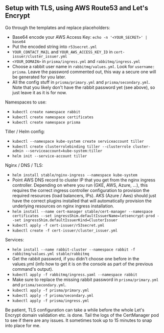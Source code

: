 ## Setup with TLS, using AWS Route53 and Let's Encrypt

Go through the templates and replace placeholders:
* Base64 encode your AWS Access Key: `echo -n '<YOUR_SECRET>' | base64`
* Put the encoded string into `r53secret.yml`
* `YOUR_CONTACT_MAIL` and `YOUR_AWS_ACCESS_KEY_ID` in `cert-issuer/cluster_issuer.yml`
* `<YOUR_DOMAIN>` in `prisma/ingress.yml` and `rabbitmq/ingress.yml`
* Choose a rabbit user name in `rabbitmq/values.yml`. Look for `username: prisma`. Leave the password commented out, this way a secure one will be generated for you later.
* All the config stuff in `prisma/primary.yml` and `prisma/secondary.yml`. Note that you likely don't have the rabbit password yet (see above), so just leave it as it is for now.

Namespaces to use:
* `kubectl create namespace rabbit`
* `kubectl create namespace certificates`
* `kubectl create namespace prisma`

Tiller / Helm config:
* `kubectl --namespace kube-system create serviceaccount tiller`
* `kubectl create clusterrolebinding tiller --clusterrole cluster-admin --serviceaccount=kube-system:tiller`
* `helm init --service-account tiller`

Nginx / DNS / TLS:
* `helm install stable/nginx-ingress --namespace kube-system`
* Point AWS DNS record to cluster IP that you get from the nginx ingress controller. Depending on where you run (GKE, AWS, Azure, ...), this requires the correct ingress controller configuration to provision the required resources (load balancers, IPs). AKS (Azure / Aws) should just have the correct plugins installed that will automatically provision the underlying resources on nginx ingress installation.
* `helm install --name cert-manager stable/cert-manager --namespace certificates --set ingressShim.defaultIssuerName=letsencrypt-prod --set ingressShim.defaultIssuerKind=ClusterIssuer`
* `kubectl apply -f cert-issuer/r53secret.yml`
* `kubectl create -f cert-issuer/cluster_issuer.yml`

Services:
* `helm install --name rabbit-cluster --namespace rabbit -f rabbitmq/values.yml stable/rabbitmq`
* Get the rabbit password, if you didn't choose one before in the values.yml (info how to get it is on the console as part of the previous command's output).
* `kubectl apply -f rabbitmq/ingress.yaml --namespace rabbit`
* Make sure to replace the missing rabbit password in `prisma/primary.yml` and `prisma/secondary.yml`.
* `kubectl apply -f prisma/primary.yml`
* `kubectl apply -f prisma/secondary.yml`
* `kubectl apply -f prisma/ingress.yml`

Be patient, TLS configuration can take a while before the whole Let's Encrypt domain validation etc. is done. Tail the logs of the CertManager pod to see if there are any issues. It sometimes took up to 15 minutes to snap into place for me.